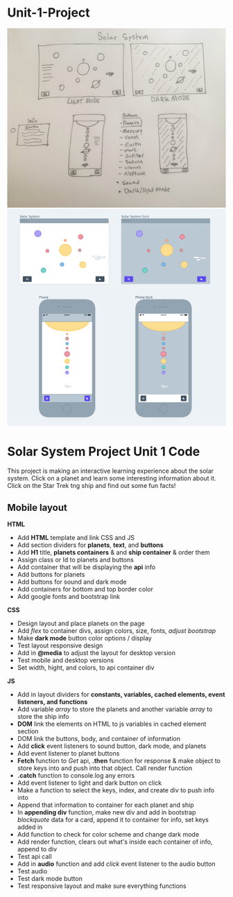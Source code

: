 # Unit-1-Project

![wireframDrawing](css/wireframe.jpg)
![Wireframe](css/Wireframe-solarsystem.png)


# Solar System Project Unit 1 Code 
This project is making an interactive learning experience about the solar system. Click on a planet and learn some interesting information about it. Click on the Star Trek tng ship and find out some fun facts! 

## Mobile layout 

**HTML**
* Add **HTML** template and link CSS and JS
* Add section dividers for **planets**, **text**, and **buttons**
* Add **H1** title, **planets containers** & and **ship container** & order them 
* Assign class or Id to planets and buttons
* Add container that will be displaying the **api** info
* Add buttons for planets
* Add buttons for sound and dark mode 
* Add containers for bottom and top border color
* Add google fonts and bootstrap link 

**CSS** 
* Design layout and place planets on the page
* Add _flex_ to container divs, assign colors, size, fonts, _adjust bootstrap_ 
* Make **dark mode** button color options / display
* Test layout responsive design 
* Add in **@media** to adjust the layout for desktop version 
* Test mobile and desktop versions
* Set width, hight, and colors, to api container div

**JS**
* Add in layout dividers for **constants, variables, cached elements, event listeners, and functions** 
* Add variable _array_ to store the planets and another variable _array_ to store the ship  info 
* **DOM** link the elements on HTML to js variables in cached element section 
* DOM link the buttons, body, and container of information 
* Add **click** event listeners to sound button, dark mode, and planets
* Add event listener to planet buttons
* **Fetch** function to _Get_ api, **.then** function for response & make object to store keys into and push into that object. Call render function
* **.catch** function to console.log any errors
* Add event listener to light and dark button on click
* Make a function to select the keys, index, and create div to push info into
* Append that information to container for each planet and ship
* In **appending div** function, make new div and add in bootstrap _blockquote_ data for a card, append it to container for info, set keys added in
* Add function to check for color scheme and change dark mode
* Add render function, clears out what's inside each container of info, append to div
* Test api call 
* Add in **audio** function and add _click_ event listener to the audio button 
* Test audio 
* Test dark mode button 
* Test responsive layout and make sure everything functions 








